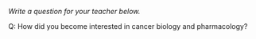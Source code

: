 _Write a question for your teacher below._

Q: How did you become interested in cancer biology and pharmacology?
